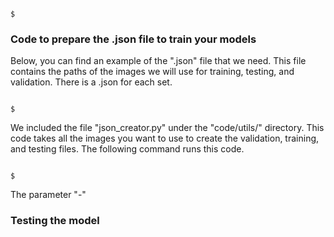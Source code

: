 
```

$

```

<h3> Code to prepare the .json file to train your models </h3>

Below, you can find an example of the ".json" file that we need. This file contains the paths of the images we will use for training, testing, and validation. There is a .json for each set.

```

$

```

We included the file "json_creator.py" under the "code/utils/" directory. This code takes all the images you want to use to create the validation, training, and testing files. The following command runs this code.

```

$

```

The parameter "-"  


<h3> Testing the model </h3>
